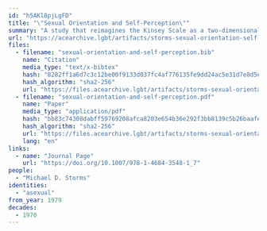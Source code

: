 ```yaml
---
id: "h5AKl8pjLgFD"
title: "\"Sexual Orientation and Self-Perception\""
summary: "A study that reimagines the Kinsey Scale as a two-dimensional spectrum that accounts for asexuality"
url: "https://acearchive.lgbt/artifacts/storms-sexual-orientation-self-perception"
files:
  - filename: "sexual-orientation-and-self-perception.bib"
    name: "Citation"
    media_type: "text/x-bibtex"
    hash: "8282ff1a6d7c3c12be00f9133d037fc4af776135fe9dd24ac5e31d7e8d5e66d3"
    hash_algorithm: "sha2-256"
    url: "https://files.acearchive.lgbt/artifacts/storms-sexual-orientation-self-perception/sexual-orientation-and-self-perception.bib"
  - filename: "sexual-orientation-and-self-perception.pdf"
    name: "Paper"
    media_type: "application/pdf"
    hash: "bb83c74308dabff59769208afca8203e654b36e292f3bb8139c5b26baafe8d6e"
    hash_algorithm: "sha2-256"
    url: "https://files.acearchive.lgbt/artifacts/storms-sexual-orientation-self-perception/sexual-orientation-and-self-perception.pdf"
    lang: "en"
links:
  - name: "Journal Page"
    url: "https://doi.org/10.1007/978-1-4684-3548-1_7"
people:
  - "Michael D. Storms"
identities:
  - "asexual"
from_year: 1979
decades:
  - 1970
---
```

